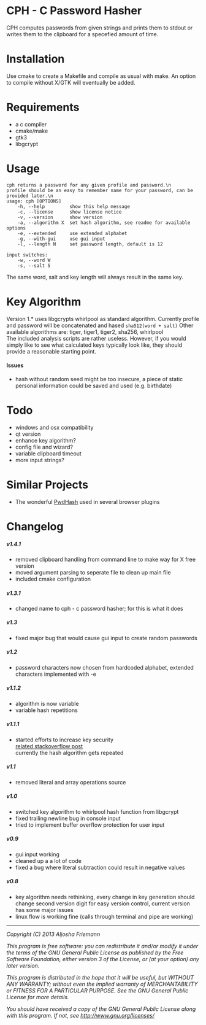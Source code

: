CPH - C Password Hasher
=======================

CPH computes passwords from given strings and prints them to stdout or writes them to
the clipboard for a specefied amount of time.   

Installation
============

Use cmake to create a Makefile and compile as usual with make.
An option to compile without X/GTK will eventually be added.

Requirements
============

- a c compiler
- cmake/make
- gtk3
- libgcrypt

Usage
=====

```
cph returns a password for any given profile and password.\n
profile should be an easy to remember name for your password, can be provided later.\n
usage: cph [OPTIONS]
    -h, --help         show this help message
    -c, --license      show license notice
    -v, --version      show version
    -a, --algorithm X  set hash algorithm, see readme for available options
    -e, --extended     use extended alphabet
    -g, --with-gui     use gui input
    -l, --length N     set password length, default is 12

input switches:
    -w, --word W
    -s, --salt S
```

The same word, salt and key length will always result in the same key.

Key Algorithm
=============

Version 1.* uses libgcrypts whirlpool as standard algorithm. Currently profile and password
will be concatenated and hased 
```sha512(word + salt)```
Other available algorithms are: tiger, tiger1, tiger2, sha256, whirlpool   
The included analysis scripts are rather useless. However, if you would simply like to see what calculated keys typically look like,
they should provide a reasonable starting point.

#### Issues

- hash without random seed might be too insecure, a piece of static personal information could be saved and used (e.g. birthdate)

Todo
====

- windows and osx compatibility
- qt version
- enhance key algorithm?
- config file and wizard?
- variable clipboard timeout
- more input strings?

Similar Projects
================

- The wonderful [PwdHash](https://www.pwdhash.com/) used in several browser
  plugins

Changelog
=========

##### v1.4.1
- removed clipboard handling from command line to make way for X free version
- moved argument parsing to seperate file to clean up main file
- included cmake configuration

##### v1.3.1
- changed name to cph - c password hasher; for this is what it does

##### v1.3
- fixed major bug that would cause gui input to create random passwords

##### v1.2
- password characters now chosen from hardcoded alphabet, extended characters
  implemented with -e   

##### v1.1.2
- algorithm is now variable
- variable hash repetitions

##### v1.1.1
- started efforts to increase key security    
  [related stackoverflow post](http://stackoverflow.com/questions/348109/is-double-hashing-a-password-less-secure-than-just-hashing-it-once)   
  currently the hash algorithm gets repeated

##### v1.1
- removed literal and array operations source

##### v1.0   
- switched key algorithm to whirlpool hash function from libgcrypt
- fixed trailing newline bug in console input
- tried to implement buffer overflow protection for user input

##### v0.9   
- gui input working
- cleaned up a a lot of code
- fixed a bug where literal subtraction could result in negative values

##### v0.8   
- key algorithm needs rethinking, every change in key generation should change
  second version digit for easy version control, current version has some major
  issues
- linux flow is working fine (calls through terminal and pipe are working)   

----

*Copyright (C) 2013 Aljosha Friemann*

*This program is free software: you can redistribute it and/or modify*
*it under the terms of the GNU General Public License as published by*
*the Free Software Foundation, either version 3 of the License, or*
*(at your option) any later version.*

*This program is distributed in the hope that it will be useful,*
*but WITHOUT ANY WARRANTY; without even the implied warranty of*
*MERCHANTABILITY or FITNESS FOR A PARTICULAR PURPOSE.  See the*
*GNU General Public License for more details.*

*You should have received a copy of the GNU General Public License*
*along with this program.  If not, see http://www.gnu.org/licenses/*
